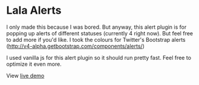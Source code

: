 # Lala Alerts

I only made this because I was bored. But anyway, this alert plugin is for popping up alerts of different statuses (currently 4 right now). But feel free to add more if you'd like. I took the colours for Twitter's Bootstrap alerts (http://v4-alpha.getbootstrap.com/components/alerts/)

I used vanilla js for this alert plugin so it should run pretty fast. Feel free to optimize it even more.

View [live demo](http://lalaman.github.io/lala-alerts-js)
